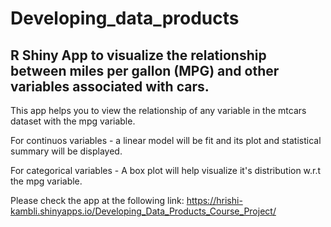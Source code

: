 # Developing_data_products

## R Shiny App to visualize the relationship between miles per gallon (MPG) and other variables associated with cars.

This app helps you to view the relationship of any variable in the mtcars dataset with the mpg variable.

For continuos variables - a linear model will be fit and its plot and statistical summary will be displayed.

For categorical variables - A box plot will help visualize it's distribution w.r.t the mpg variable.

Please check the app at the following link:
https://hrishi-kambli.shinyapps.io/Developing_Data_Products_Course_Project/
